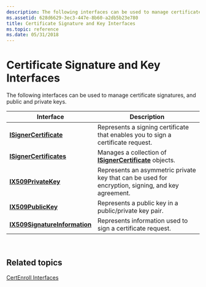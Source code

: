 ```yaml
---
description: The following interfaces can be used to manage certificate signatures, and public and private keys.
ms.assetid: 628d6629-3ec3-447e-8b60-a2db5b23e780
title: Certificate Signature and Key Interfaces
ms.topic: reference
ms.date: 05/31/2018
---
```


# Certificate Signature and Key Interfaces

The following interfaces can be used to manage certificate signatures, and public and private keys.



| Interface                                                      | Description                                                                                       |
|----------------------------------------------------------------|---------------------------------------------------------------------------------------------------|
| [**ISignerCertificate**](/windows/desktop/api/CertEnroll/nn-certenroll-isignercertificate)               | Represents a signing certificate that enables you to sign a certificate request.                  |
| [**ISignerCertificates**](/windows/desktop/api/CertEnroll/nn-certenroll-isignercertificates)             | Manages a collection of [**ISignerCertificate**](/windows/desktop/api/CertEnroll/nn-certenroll-isignercertificate) objects.                 |
| [**IX509PrivateKey**](/windows/desktop/api/CertEnroll/nn-certenroll-ix509privatekey)                     | Represents an asymmetric private key that can be used for encryption, signing, and key agreement. |
| [**IX509PublicKey**](/windows/desktop/api/CertEnroll/nn-certenroll-ix509publickey)                       | Represents a public key in a public/private key pair.                                             |
| [**IX509SignatureInformation**](/windows/desktop/api/CertEnroll/nn-certenroll-ix509signatureinformation) | Represents information used to sign a certificate request.                                        |



 

## Related topics

<dl> <dt>

[CertEnroll Interfaces](certenroll-interfaces.md)
</dt> </dl>

 

 



